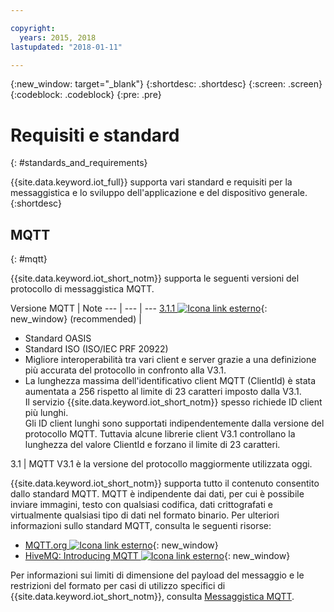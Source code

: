 ```yaml
---

copyright:
  years: 2015, 2018
lastupdated: "2018-01-11"

---
```


{:new_window: target="\_blank"}
{:shortdesc: .shortdesc}
{:screen: .screen}
{:codeblock: .codeblock}
{:pre: .pre}
# Requisiti e standard
{: #standards_and_requirements}

{{site.data.keyword.iot_full}} supporta vari standard e requisiti per la messaggistica e lo sviluppo dell'applicazione e del dispositivo generale.
{:shortdesc}


<!-- ## Blockchain
{: #blockchain}

{{site.data.keyword.iot_short_notm}} supports the following versions of the Hyperledger fabric:
- 0.5

## Python
{: #python}

Support for MQTT over SSL requires at least Python v2.7.9 or v3.4, and OpenSSL v1.0.1.
-->

## MQTT
{: #mqtt}

{{site.data.keyword.iot_short_notm}} supporta le seguenti versioni del protocollo di messaggistica MQTT.

Versione MQTT | Note
--- | --- | ---
[3.1.1 ![Icona link esterno](../../../icons/launch-glyph.svg "Icona link esterno")](https://www.oasis-open.org/standards#mqttv3.1.1){: new_window} (recommended)  | <ul><li>Standard OASIS<li>Standard ISO (ISO/IEC PRF 20922) <li>Migliore interoperabilità tra vari client e server grazie a una definizione più accurata del protocollo in confronto alla V3.1.   <li>La lunghezza massima dell'identificativo client MQTT (ClientId) è stata aumentata a 256 rispetto al limite di 23 caratteri imposto dalla V3.1. </br>Il servizio {{site.data.keyword.iot_short_notm}} spesso richiede ID client più lunghi. </br>Gli ID client lunghi sono supportati indipendentemente dalla versione del protocollo MQTT. Tuttavia alcune librerie client V3.1 controllano la lunghezza del valore ClientId e forzano il limite di 23 caratteri.</ul>
3.1 | MQTT V3.1 è la versione del protocollo maggiormente utilizzata oggi.

{{site.data.keyword.iot_short_notm}} supporta tutto il contenuto consentito dallo standard MQTT. MQTT è indipendente dai dati, per cui è possibile inviare immagini, testo con qualsiasi codifica, dati crittografati e virtualmente qualsiasi tipo di dati nel formato binario. Per ulteriori informazioni sullo standard MQTT, consulta le seguenti risorse:
- [MQTT.org ![Icona link esterno](../../../icons/launch-glyph.svg "Icona link esterno")](http://mqtt.org/){: new_window}
- [HiveMQ: Introducing MQTT ![Icona link esterno](../../../icons/launch-glyph.svg "Icona link esterno")](http://www.hivemq.com/blog/mqtt-essentials-part-1-introducing-mqtt){: new_window}

Per informazioni sui limiti di dimensione del payload del messaggio e le restrizioni del formato per casi di utilizzo specifici di {{site.data.keyword.iot_short_notm}}, consulta [Messaggistica MQTT](mqtt/index.html).
